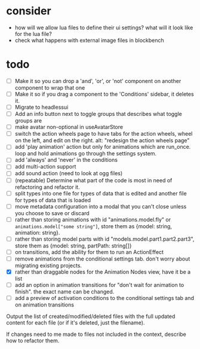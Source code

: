 # consider

- how will we allow lua files to define their ui settings? what will it look like for the lua file?
- check what happens with external image files in blockbench

# todo

- [ ] Make it so you can drop a 'and', 'or', or 'not' component on another component to wrap that one
- [ ] Make it so if you drag a component to the 'Conditions' sidebar, it deletes it.
- [ ] Migrate to headlessui
- [ ] Add an info button next to toggle groups that describes what toggle groups are
- [ ] make avatar non-optional in useAvatarStore
- [ ] switch the action wheels page to have tabs for the action wheels, wheel on the left, and edit on the right. alt: "redesign the action wheels page"
- [ ] add 'play animation' action but only for animations which are run_once. loop and hold animations go through the settings system.
- [ ] add 'always' and 'never' in the conditions
- [ ] add multi-action support
- [ ] add sound action (need to look at ogg files)
- [ ] (repeatable) Determine what part of the code is most in need of refactoring and refactor it.
- [ ] split types into one file for types of data that is edited and another file for types of data that is loaded
- [ ] move metadata configuration into a modal that you can't close unless you choose to save or discard
- [ ] rather than storing animations with id "animations.model.fly" or `animations.model["some string"]`, store them as {model: string, animation: string}.
- [ ] rather than storing model parts with id "models.model.part1.part2.part3", store them as {model: string, partPath: string[]}
- [ ] on transitions, add the ability for them to run an ActionEffect
- [ ] remove animations from the conditional settings tab. don't worry about migrating existing projects.
- [x] rather than draggable nodes for the Animation Nodes view, have it be a list
- [ ] add an option in animation transitions for "don't wait for animation to finish". the exact name can be changed.
- [ ] add a preview of activation conditions to the conditional settings tab and on animation transitions

Output the list of created/modified/deleted files with the full updated content for each file (or if it's deleted, just the filename).

If changes need to me made to files not included in the context, describe how to refactor them.

